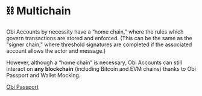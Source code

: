 # ⛓️ Multichain

Obi Accounts by necessity have a “home chain,” where the rules which govern transactions are stored and enforced. (This can be the same as the "signer chain," where threshold signatures are completed if the associated account allows the actor and message.)

However, although a “home chain” is necessary, Obi Accounts can still interact on **any blockchain** (including Bitcoin and EVM chains) thanks to Obi Passport and Wallet Mocking.

[Obi Passport](obi-passport.md)
